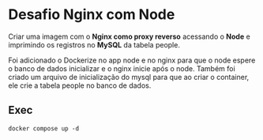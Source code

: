 # Desafio Nginx com Node

Criar uma imagem com o **Nginx como proxy reverso** acessando o **Node** e imprimindo os registros no **MySQL** da tabela people.

Foi adicionado o Dockerize no app node e no nginx para que o node espere o banco de dados inicializar e o nginx inicie após o node.
Também foi criado um arquivo de inicialização do mysql para que ao criar o container, ele crie a tabela people no banco de dados.

## Exec

`docker compose up -d`

